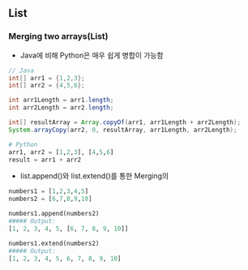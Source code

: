 ## List
### Merging two arrays(List)
* Java에 비해 Python은 매우 쉽게 병합이 가능함

```java
// Java
int[] arr1 = {1,2,3};
int[] arr2 = {4,5,6};

int arr1Length = arr1.length;
int arr2Length = arr2.length;

int[] resultArray = Array.copyOf(arr1, arr1Length + arr2Length);
System.arrayCopy(arr2, 0, resultArray, arr1Length, arr2Length);  
```

```python
# Python
arr1, arr2 = [1,2,3], [4,5,6]
result = arr1 + arr2
```

* list.append()와 list.extend()를 통한 Merging의 
```python
numbers1 = [1,2,3,4,5]
numbers2 = [6,7,8,9,10]

numbers1.append(numbers2)
##### Output:
[1, 2, 3, 4, 5, [6, 7, 8, 9, 10]]

numbers1.extend(numbers2)
##### Output:
[1, 2, 3, 4, 5, 6, 7, 8, 9, 10]
```


